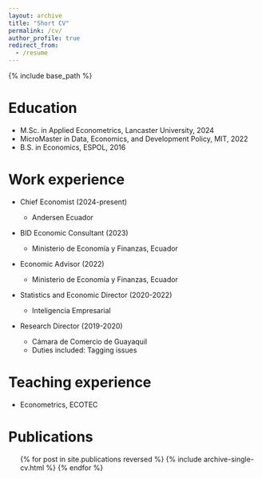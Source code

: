 ```yaml
---
layout: archive
title: "Short CV"
permalink: /cv/
author_profile: true
redirect_from:
  - /resume
---
```


{% include base_path %}

Education
======
* M.Sc. in Applied Econometrics, Lancaster University, 2024
* MicroMaster in Data, Economics, and Development Policy, MIT, 2022
* B.S. in Economics, ESPOL, 2016

Work experience
======
* Chief Economist (2024-present)
  * Andersen Ecuador

* BID Economic Consultant (2023)
  * Ministerio de Economía y Finanzas, Ecuador
    
* Economic Advisor (2022)
  * Ministerio de Economía y Finanzas, Ecuador

* Statistics and Economic Director (2020-2022)
  * Inteligencia Empresarial
 
* Research Director (2019-2020)
  * Cámara de Comercio de Guayaquil
  * Duties included: Tagging issues


Teaching experience
======
* Econometrics, ECOTEC


Publications
======
  <ul>{% for post in site.publications reversed %}
    {% include archive-single-cv.html %}
  {% endfor %}</ul>
  
